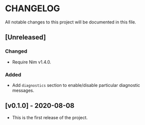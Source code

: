 # CHANGELOG

All notable changes to this project will be documented in this file.

## [Unreleased]

### Changed

- Require Nim v1.4.0.

### Added

- Add `diagnostics` section to enable/disable particular diagnostic messages.

## [v0.1.0] - 2020-08-08

- This is the first release of the project.

